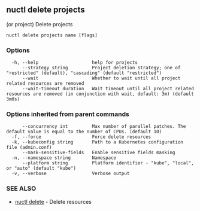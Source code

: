 ## nuctl delete projects

(or project) Delete projects

```
nuctl delete projects name [flags]
```

### Options

```
  -h, --help                    help for projects
      --strategy string         Project deletion strategy; one of "restricted" (default), "cascading" (default "restricted")
      --wait                    Whether to wait until all project related resources are removed
      --wait-timeout duration   Wait timeout until all project related resources are removed (in conjunction with wait, default: 3m) (default 3m0s)
```

### Options inherited from parent commands

```
      --concurrency int         Max number of parallel patches. The default value is equal to the number of CPUs. (default 10)
  -f, --force                   Force delete resources
  -k, --kubeconfig string       Path to a Kubernetes configuration file (admin.conf)
      --mask-sensitive-fields   Enable sensitive fields masking
  -n, --namespace string        Namespace
      --platform string         Platform identifier - "kube", "local", or "auto" (default "kube")
  -v, --verbose                 Verbose output
```

### SEE ALSO

* [nuctl delete](nuctl_delete.md)	 - Delete resources

